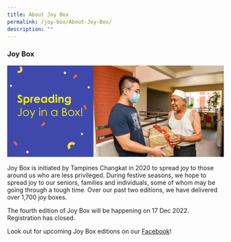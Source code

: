 ```yaml
---
title: About Joy Box
permalink: /joy-box/About-Joy-Box/
description: ""
---
```

### Joy Box

![](/images/Joy%20Box/Joy%20Box%20Banner1.png)

Joy Box is initiated by Tampines Changkat in 2020 to spread joy to those around us who are less privileged. During festive seasons, we hope to spread joy to our seniors, families and individuals, some of whom may be going through a tough time. Over our past two editions, we have delivered over 1,700 joy boxes.

The fourth edition of Joy Box will be happening on 17 Dec 2022. Registration has closed.

Look out for upcoming Joy Box editions on our [Facebook](https://www.facebook.com/tampines.changkat)!